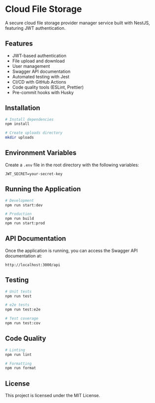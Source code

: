 # Cloud File Storage

A secure cloud file storage provider manager service built with NestJS, featuring JWT authentication.

## Features

- JWT-based authentication
- File upload and download
- User management
- Swagger API documentation
- Automated testing with Jest
- CI/CD with GitHub Actions
- Code quality tools (ESLint, Prettier)
- Pre-commit hooks with Husky

## Installation

```bash
# Install dependencies
npm install

# Create uploads directory
mkdir uploads
```

## Environment Variables

Create a `.env` file in the root directory with the following variables:

```env
JWT_SECRET=your-secret-key
```

## Running the Application

```bash
# Development
npm run start:dev

# Production
npm run build
npm run start:prod
```

## API Documentation

Once the application is running, you can access the Swagger API documentation at:

```
http://localhost:3000/api
```

## Testing

```bash
# Unit tests
npm run test

# e2e tests
npm run test:e2e

# Test coverage
npm run test:cov
```

## Code Quality

```bash
# Linting
npm run lint

# Formatting
npm run format
```

## License

This project is licensed under the MIT License. 